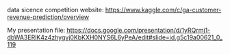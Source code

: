 data sicence competition website: https://www.kaggle.com/c/ga-customer-revenue-prediction/overview

My presentation file: https://docs.google.com/presentation/d/1yRQrmj1-dbWA3ERlK4z4zhygvj0KbKXH0NYS6L6yPeA/edit#slide=id.g5c19a00621_0_119
